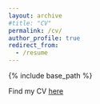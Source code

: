 ```yaml
---
layout: archive
#title: "CV"
permalink: /cv/
author_profile: true
redirect_from:
  - /resume
---
```


{% include base_path %}

Find my CV [here](../files/CV.pdf)

<!--

Education
======

* M.S. in Instrument Science and Technology, Xidian University, 2023
* B.S. in Detecting Guidance and Control Technique, Xidian University, 2020

Research Interests
=====
* Deep Compressed Sensing
* Image Processing
* Embedded Development
* Wireless Communication System in Aerospace Cabin
* Smart Home/Building Automation

Skills
======
* Programming: Python (Pytorch), C, MATLAB, Verilog, Shell
* Embedded System Development and Circuit Design
* OS: Windows, Linux, RTOS

-->
